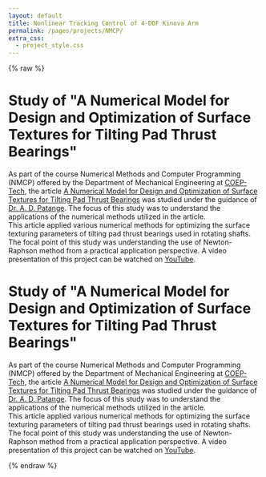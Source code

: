 ```yaml
---
layout: default
title: Nonlinear Tracking Control of 4-DOF Kinova Arm
permalink: /pages/projects/NMCP/
extra_css:
  - project_style.css
---
```

{% raw %}
<!-- paste the body from NMCP.html here -->
<div class="content_desktop">
    <div class="projects">
        <h1>Study of "A Numerical Model for Design and Optimization of Surface Textures for Tilting Pad Thrust Bearings"</h1>
        <p>
            As part of the course Numerical Methods and Computer Programming (NMCP) offered by the Department of Mechanical Engineering at 
            <a href="https://www.coep.org.in/">COEP-Tech</a>, the article <a href="https://www.sciencedirect.com/science/article/pii/S0301679X17304899">A Numerical Model for 
                Design and Optimization of Surface Textures for Tilting Pad Thrust Bearings</a> was 
            studied under the guidance of <a href="https://scholar.google.co.in/citations?user=u4zim9MAAAAJ&hl=en">Dr. A. D. Patange</a>. The focus of this study was to understand the applications of the numerical methods utilized in the article.<br>
            This article applied various numerical methods for optimizing the surface texturing parameters of tilting pad thrust bearings used in rotating shafts. The focal point 
            of this study was understanding the use of Newton-Raphson method from a practical application perspective. A video presentation of this project can be watched on 
            <a href="https://www.youtube.com/watch?v=MnTj-KUd8ME&t=7s">YouTube</a>.
        </p>
    </div>
</div>
<!-- Page content for mobile-->
<div class="content_mobile">
    <div class="projects_mobile">
        <h1>Study of "A Numerical Model for Design and Optimization of Surface Textures for Tilting Pad Thrust Bearings"</h1>
        <p>
            As part of the course Numerical Methods and Computer Programming (NMCP) offered by the Department of Mechanical Engineering at 
            <a href="https://www.coep.org.in/">COEP-Tech</a>, the article <a href="https://www.sciencedirect.com/science/article/pii/S0301679X17304899">A Numerical Model for 
                Design and Optimization of Surface Textures for Tilting Pad Thrust Bearings</a> was 
            studied under the guidance of <a href="https://scholar.google.co.in/citations?user=u4zim9MAAAAJ&hl=en">Dr. A. D. Patange</a>. The focus of this study was to understand the applications of the numerical methods utilized in the article.<br>
            This article applied various numerical methods for optimizing the surface texturing parameters of tilting pad thrust bearings used in rotating shafts. The focal point 
            of this study was understanding the use of Newton-Raphson method from a practical application perspective. A video presentation of this project can be watched on 
            <a href="https://www.youtube.com/watch?v=MnTj-KUd8ME&t=7s">YouTube</a>.
        </p>
    </div>
</div>
{% endraw %}

